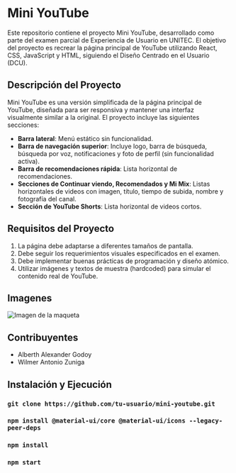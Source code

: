 # Mini YouTube

Este repositorio contiene el proyecto Mini YouTube, desarrollado como parte del examen parcial de Experiencia de Usuario en UNITEC. El objetivo del proyecto es recrear la página principal de YouTube utilizando React, CSS, JavaScript y HTML, siguiendo el Diseño Centrado en el Usuario (DCU).

## Descripción del Proyecto

Mini YouTube es una versión simplificada de la página principal de YouTube, diseñada para ser responsiva y mantener una interfaz visualmente similar a la original. El proyecto incluye las siguientes secciones:

- **Barra lateral**: Menú estático sin funcionalidad.
- **Barra de navegación superior**: Incluye logo, barra de búsqueda, búsqueda por voz, notificaciones y foto de perfil (sin funcionalidad activa).
- **Barra de recomendaciones rápida**: Lista horizontal de recomendaciones.
- **Secciones de Continuar viendo, Recomendados y Mi Mix**: Listas horizontales de videos con imagen, título, tiempo de subida, nombre y fotografía del canal.
- **Sección de YouTube Shorts**: Lista horizontal de videos cortos.

## Requisitos del Proyecto

1. La página debe adaptarse a diferentes tamaños de pantalla.
2. Debe seguir los requerimientos visuales especificados en el examen.
3. Debe implementar buenas prácticas de programación y diseño atómico.
4. Utilizar imágenes y textos de muestra (hardcoded) para simular el contenido real de YouTube.

## Imagenes
![Imagen de la maqueta](https://raw.githubusercontent.com/wilzuniga/Maqueta-Youtube/main/Assets/Maqueta.png)


## Contribuyentes
- Alberth Alexander Godoy 
- Wilmer Antonio Zuniga

## Instalación y Ejecución
### `git clone https://github.com/tu-usuario/mini-youtube.git`
### `npm install @material-ui/core @material-ui/icons --legacy-peer-deps`
### `npm install`
### `npm start`




